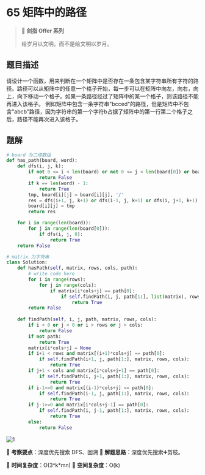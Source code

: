 # 65 矩阵中的路径

> 🌟 **剑指 Offer 系列**
>
> 给岁月以文明，而不是给文明以岁月。

## 题目描述

请设计一个函数，用来判断在一个矩阵中是否存在一条包含某字符串所有字符的路径。路径可以从矩阵中的任意一个格子开始，每一步可以在矩阵中向左，向右，向上，向下移动一个格子。如果一条路径经过了矩阵中的某一个格子，则该路径不能再进入该格子。 例如矩阵中包含一条字符串"bcced"的路径，但是矩阵中不包含"abcb"路径，因为字符串的第一个字符b占据了矩阵中的第一行第二个格子之后，路径不能再次进入该格子。

## 题解

```python
# board 为二维数组
def has_path(board, word):
    def dfs(i, j, k):
        if not 0 <= i < len(board) or not 0 <= j < len(board[0]) or board[i][j] != word[k]:
            return False
        if k == len(word) - 1:
            return True
        tmp, board[i][j] = board[i][j], '/'
        res = dfs(i+1, j, k+1) or dfs(i-1, j, k+1) or dfs(i, j+1, k+1) or dfs(i, j-1, k+1)
        board[i][j] = tmp
        return res

    for i in range(len(board)):
        for j in range(len(board[0])):
            if dfs(i, j, 0):
                return True
    return False
```

```python
# matrix 为字符串
class Solution:
    def hasPath(self, matrix, rows, cols, path):
        # write code here
        for i in range(rows):
            for j in range(cols):
                if matrix[i*cols+j] == path[0]:
                    if self.findPath(i, j, path[1:], list(matrix), rows, cols):
                        return True
        return False
        
    def findPath(self, i, j, path, matrix, rows, cols):
        if i < 0 or j < 0 or i > rows or j > cols:
            return False
        if not path:
            return True
        matrix[i*cols+j] = None
        if i+1 < rows and matrix[(i+1)*cols+j] == path[0]:
            if self.findPath(i+1, j, path[1:], matrix, rows, cols):
                return True
        if j+1 < cols and matrix[i*cols+j+1] == path[0]:
            if self.findPath(i, j+1, path[1:], matrix, rows, cols):
                return True
        if i-1>=0 and matrix[(i-1)*cols+j] == path[0]:
            if self.findPath(i-1, j, path[1:], matrix, rows, cols):
                return True
        if j-1>=0 and matrix[i*cols+j-1] == path[0]:
            if self.findPath(i, j-1, path[1:], matrix, rows, cols):
                return True
        else:
            return False
```

![1](https://tva1.sinaimg.cn/large/007S8ZIlly1giuxnsmo4aj314i0n0ae2.jpg)

🍥 **考察要点**：深度优先搜索 DFS、回溯
🍬 **解题思路**：深度优先搜索➕剪枝。

🍉 **时间复杂度**：O(3^k*mn)
🍭 **空间复杂度**：O(k)
